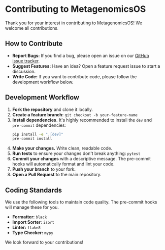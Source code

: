 # Contributing to MetagenomicsOS

Thank you for your interest in contributing to MetagenomicsOS! We welcome all contributions.

## How to Contribute

*   **Report Bugs:** If you find a bug, please open an issue on our [GitHub issue tracker](https://github.com/Subhadip1409/metagenomicsOS/issues).
*   **Suggest Features:** Have an idea? Open a feature request issue to start a discussion.
*   **Write Code:** If you want to contribute code, please follow the development workflow below.

## Development Workflow

1.  **Fork the repository** and clone it locally.
2.  **Create a feature branch:** `git checkout -b your-feature-name`
3.  **Install dependencies.** It's highly recommended to install the `dev` and `pre-commit` dependencies:
    ```bash
    pip install -e ".[dev]"
    pre-commit install
    ```
4.  **Make your changes.** Write clean, readable code.
5.  **Run tests** to ensure your changes don't break anything: `pytest`
6.  **Commit your changes** with a descriptive message. The pre-commit hooks will automatically format and lint your code.
7.  **Push your branch** to your fork.
8.  **Open a Pull Request** to the main repository.

## Coding Standards

We use the following tools to maintain code quality. The pre-commit hooks will manage these for you.

*   **Formatter:** `black`
*   **Import Sorter:** `isort`
*   **Linter:** `flake8`
*   **Type Checker:** `mypy`

We look forward to your contributions!
